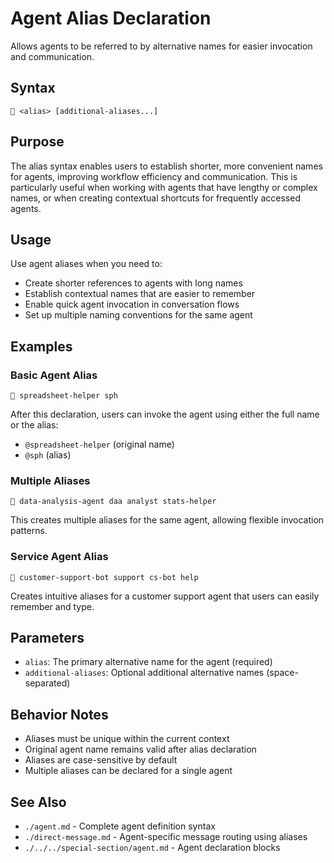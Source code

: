 # Agent Alias Declaration
Allows agents to be referred to by alternative names for easier invocation and communication.

## Syntax
`🙋 <alias> [additional-aliases...]`

## Purpose
The alias syntax enables users to establish shorter, more convenient names for agents, improving workflow efficiency and communication. This is particularly useful when working with agents that have lengthy or complex names, or when creating contextual shortcuts for frequently accessed agents.

## Usage
Use agent aliases when you need to:
- Create shorter references to agents with long names
- Establish contextual names that are easier to remember
- Enable quick agent invocation in conversation flows
- Set up multiple naming conventions for the same agent

## Examples

### Basic Agent Alias
```example
🙋 spreadsheet-helper sph
```
After this declaration, users can invoke the agent using either the full name or the alias:
- `@spreadsheet-helper` (original name)
- `@sph` (alias)

### Multiple Aliases
```example  
🙋 data-analysis-agent daa analyst stats-helper
```
This creates multiple aliases for the same agent, allowing flexible invocation patterns.

### Service Agent Alias
```example
🙋 customer-support-bot support cs-bot help
```
Creates intuitive aliases for a customer support agent that users can easily remember and type.

## Parameters
- `alias`: The primary alternative name for the agent (required)
- `additional-aliases`: Optional additional alternative names (space-separated)

## Behavior Notes
- Aliases must be unique within the current context
- Original agent name remains valid after alias declaration  
- Aliases are case-sensitive by default
- Multiple aliases can be declared for a single agent

## See Also
- `./agent.md` - Complete agent definition syntax
- `./direct-message.md` - Agent-specific message routing using aliases
- `./../../special-section/agent.md` - Agent declaration blocks